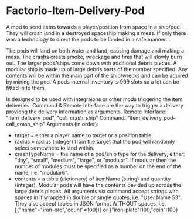 # Factorio-Item-Delivery-Pod

A mod to send items towards a player/position from space in a ship/pod. They will crash land in a destroyed spaceship making a mess.
If only there was a technology to direct the pods to be landed in a safe manner...

The pods will land on both water and land, causing damage and making a mess. The crashs create smoke, wreckage and fires that will slowly burn out. The larger pods/ships come down with additional debris pieces. 
A modular ship is made up of large debris parts of the number specified. Any contents will be within the main part of the ship/wrecks and can be aquired by mining the pod. A pods internal inventory is 999 slots so a lot can be fitted in to them.

Is designed to be used with integraions or other mods triggering the item deliveries.
Command & Remote Interface are the way to trigger a delivery providng the delivery information as arguments.
Remote Interface: "item_delivery_pod", "call_crash_ship"
Command: "item_delivery_pod-call_crash_ship"
Arguments (in order):
 - target = either a player name to target or a position table.
 - radius = radius (integer) from the target that the pod will randomly select somewhere to land within.
 - crashTypeName = the name of a pod/ship type for the delivery, either: "tiny", "small", "medium", "large", or "modular". If modular then the number of modules must be specified as a number on the end of the name, i.e. "modular6".
 - contents = a table (dictionary) of itemName (string) and quantity (integer). Modular pods will have the contents devided up across the large debris pieces.
All arguments via command accept strings with spaces in if wrapped in double or single quotes, i.e. "User Name 53". They also accept tables in JSON format WITHOUT spaces, i.e. [{"name"="iron-ore","count"=100]}]    or   {"iron-plate":100,"coin":100}